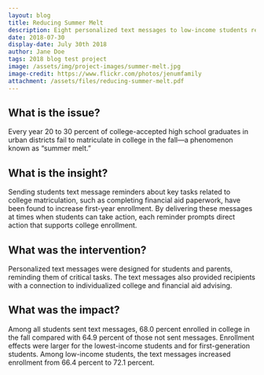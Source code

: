 ```yaml
---
layout: blog
title: Reducing Summer Melt
description: Eight personalized text messages to low-income students resulted in a nearly 9% increase in college enrollment.
date: 2018-07-30
display-date: July 30th 2018
author: Jane Doe
tags: 2018 blog test project
image: /assets/img/project-images/summer-melt.jpg
image-credit: https://www.flickr.com/photos/jenumfamily
attachment: /assets/files/reducing-summer-melt.pdf
---
```

## What is the issue?

Every year 20 to 30 percent of college-accepted high school graduates in urban districts fail to matriculate in college in the fall—a phenomenon known as “summer melt.”

## What is the insight?

Sending students text message reminders about key tasks related to college matriculation, such as completing financial aid paperwork, have been found to increase first-year enrollment. By delivering these messages at times when students can take action, each reminder prompts direct action that supports college enrollment.

## What was the intervention?

Personalized text messages were designed for students and parents, reminding them of critical tasks. The text messages also provided recipients with a connection to individualized college and financial aid advising.

## What was the impact?

Among all students sent text messages, 68.0 percent enrolled in college in the fall compared with 64.9 percent of those not sent messages. Enrollment effects were larger for the lowest-income students and for first-generation students. Among low-income students, the text messages increased enrollment from 66.4 percent to 72.1 percent.
